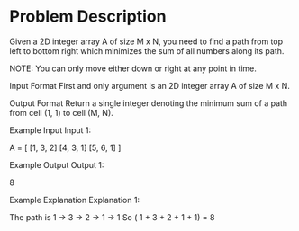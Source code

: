 # Problem Description
 
 

Given a 2D integer array A of size M x N, you need to find a path from top left to bottom right which minimizes the sum of all numbers along its path.

NOTE: You can only move either down or right at any point in time. 



Input Format
First and only argument is an 2D integer array A of size M x N.



Output Format
Return a single integer denoting the minimum sum of a path from cell (1, 1) to cell (M, N).



Example Input
Input 1:

 A = [  [1, 3, 2]
        [4, 3, 1]
        [5, 6, 1]
     ]


Example Output
Output 1:

 8


Example Explanation
Explanation 1:

 The path is 1 -> 3 -> 2 -> 1 -> 1
 So ( 1 + 3 + 2 + 1 + 1) = 8
